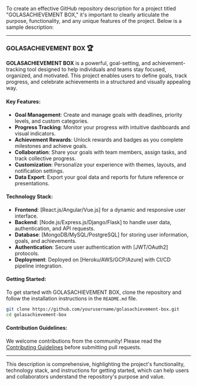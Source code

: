 To create an effective GitHub repository description for a project titled "GOLASACHIEVEMENT BOX," it's important to clearly articulate the purpose, functionality, and any unique features of the project. Below is a sample description:

---

### GOLASACHIEVEMENT BOX 🏆

**GOLASACHIEVEMENT BOX** is a powerful, goal-setting, and achievement-tracking tool designed to help individuals and teams stay focused, organized, and motivated. This project enables users to define goals, track progress, and celebrate achievements in a structured and visually appealing way.

#### Key Features:
- **Goal Management**: Create and manage goals with deadlines, priority levels, and custom categories.
- **Progress Tracking**: Monitor your progress with intuitive dashboards and visual indicators.
- **Achievement Rewards**: Unlock rewards and badges as you complete milestones and achieve goals.
- **Collaboration**: Share your goals with team members, assign tasks, and track collective progress.
- **Customization**: Personalize your experience with themes, layouts, and notification settings.
- **Data Export**: Export your goal data and reports for future reference or presentations.

#### Technology Stack:
- **Frontend**: [React.js/Angular/Vue.js] for a dynamic and responsive user interface.
- **Backend**: [Node.js/Express.js/Django/Flask] to handle user data, authentication, and API requests.
- **Database**: [MongoDB/MySQL/PostgreSQL] for storing user information, goals, and achievements.
- **Authentication**: Secure user authentication with [JWT/OAuth2] protocols.
- **Deployment**: Deployed on [Heroku/AWS/GCP/Azure] with CI/CD pipeline integration.

#### Getting Started:
To get started with GOLASACHIEVEMENT BOX, clone the repository and follow the installation instructions in the `README.md` file.

```bash
git clone https://github.com/yourusername/golasachievement-box.git
cd golasachievement-box
```

#### Contribution Guidelines:
We welcome contributions from the community! Please read the [Contributing Guidelines](CONTRIBUTING.md) before submitting pull requests.

---

This description is comprehensive, highlighting the project's functionality, technology stack, and instructions for getting started, which can help users and collaborators understand the repository's purpose and value.
